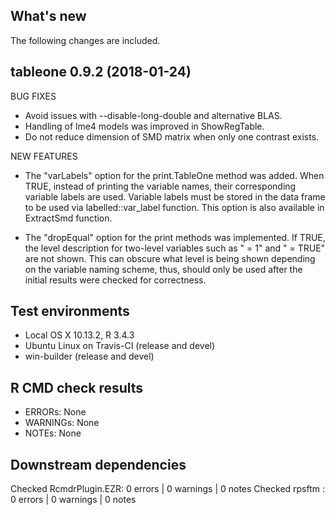 ## What's new
The following changes are included.

tableone 0.9.2 (2018-01-24)
----------------------------------------------------------------

BUG FIXES

* Avoid issues with --disable-long-double and alternative BLAS.
* Handling of lme4 models was improved in ShowRegTable.
* Do not reduce dimension of SMD matrix when only one contrast exists.

NEW FEATURES

* The "varLabels" option for the print.TableOne method was added.
  When TRUE, instead of printing the variable names, their
  corresponding variable labels are used. Variable labels must be
  stored in the data frame to be used via labelled::var_label
  function. This option is also available in ExtractSmd function.

* The "dropEqual" option for the print methods was implemented. If
  TRUE, the level description for two-level variables such as " = 1"
  and " = TRUE" are not shown. This can obscure what level is being
  shown depending on the variable naming scheme, thus, should only
  be used after the initial results were checked for correctness.


## Test environments
* Local OS X 10.13.2, R 3.4.3
* Ubuntu Linux on Travis-CI (release and devel)
* win-builder (release and devel)


## R CMD check results
* ERRORs: None
* WARNINGs: None
* NOTEs: None


## Downstream dependencies
Checked RcmdrPlugin.EZR: 0 errors | 0 warnings | 0 notes
Checked rpsftm         : 0 errors | 0 warnings | 0 notes
